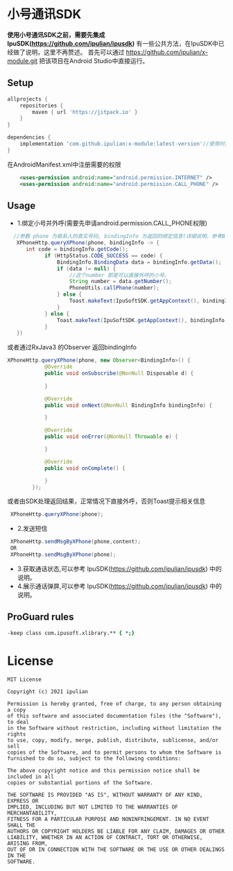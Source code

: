 # 小号通讯SDK
**使用小号通讯SDK之前，需要先集成 IpuSDK(https://github.com/ipulian/ipusdk)** 
有一些公共方法，在IpuSDK中已经做了说明，这里不再赘述。
首先可以通过 https://github.com/ipulian/x-module.git 把该项目在Android Studio中直接运行。
## Setup
```gradle
allprojects {
    repositories {
        maven { url 'https://jitpack.io' }
    }
}

dependencies {
    implementation 'com.github.ipulian:x-module:latest-version'//使用时把 latest-version 替换成最新release版本
}
```
在AndroidManifest.xml中注册需要的权限
```xml
    <uses-permission android:name="android.permission.INTERNET" />
    <uses-permission android:name="android.permission.CALL_PHONE" />
```
## Usage
- 1.绑定小号并外呼(需要先申请android.permission.CALL_PHONE权限)
```java
  //参数 phone 为联系人的真实号码, bindingInfo 为返回的绑定信息(详细说明，参考BindingInfo.class)
   XPhoneHttp.queryXPhone(phone, bindingInfo -> {
      int code = bindingInfo.getCode();
            if (HttpStatus.CODE_SUCCESS == code) {
                BindingInfo.BindingData data = bindingInfo.getData();
                if (data != null) {
                    //这个number 即是可以直接外呼的小号。
                    String number = data.getNumber();
                    PhoneUtils.callPhone(number);
                } else {
                    Toast.makeText(IpuSoftSDK.getAppContext(), bindingInfo.getMessage(), Toast.LENGTH_SHORT).show();
                }
            } else {
                Toast.makeText(IpuSoftSDK.getAppContext(), bindingInfo.getMessage(), Toast.LENGTH_SHORT).show();
            }
   })
````
或者通过RxJava3 的Observer 返回bindingInfo

```java
XPhoneHttp.queryXPhone(phone, new Observer<BindingInfo>() {
            @Override
            public void onSubscribe(@NonNull Disposable d) {
                
            }

            @Override
            public void onNext(@NonNull BindingInfo bindingInfo) {

            }

            @Override
            public void onError(@NonNull Throwable e) {

            }

            @Override
            public void onComplete() {

            }
        });
````
或者由SDK处理返回结果，正常情况下直接外呼，否则Toast提示相关信息
```java
 XPhoneHttp.queryXPhone(phone);
```
- 2.发送短信
```java
 XPhoneHttp.sendMsgByXPhone(phone,content);
 OR
 XPhoneHttp.sendMsgByXPhone(phone);
```
- 3.获取通话状态,可以参考 IpuSDK(https://github.com/ipulian/ipusdk) 中的说明。
- 4.展示通话弹屏,可以参考 IpuSDK(https://github.com/ipulian/ipusdk) 中的说明。
## ProGuard rules
```pro
-keep class com.ipusoft.xlibrary.** { *;}
```
# License
```
MIT License

Copyright (c) 2021 ipulian

Permission is hereby granted, free of charge, to any person obtaining a copy
of this software and associated documentation files (the "Software"), to deal
in the Software without restriction, including without limitation the rights
to use, copy, modify, merge, publish, distribute, sublicense, and/or sell
copies of the Software, and to permit persons to whom the Software is
furnished to do so, subject to the following conditions:

The above copyright notice and this permission notice shall be included in all
copies or substantial portions of the Software.

THE SOFTWARE IS PROVIDED "AS IS", WITHOUT WARRANTY OF ANY KIND, EXPRESS OR
IMPLIED, INCLUDING BUT NOT LIMITED TO THE WARRANTIES OF MERCHANTABILITY,
FITNESS FOR A PARTICULAR PURPOSE AND NONINFRINGEMENT. IN NO EVENT SHALL THE
AUTHORS OR COPYRIGHT HOLDERS BE LIABLE FOR ANY CLAIM, DAMAGES OR OTHER
LIABILITY, WHETHER IN AN ACTION OF CONTRACT, TORT OR OTHERWISE, ARISING FROM,
OUT OF OR IN CONNECTION WITH THE SOFTWARE OR THE USE OR OTHER DEALINGS IN THE
SOFTWARE.
```

